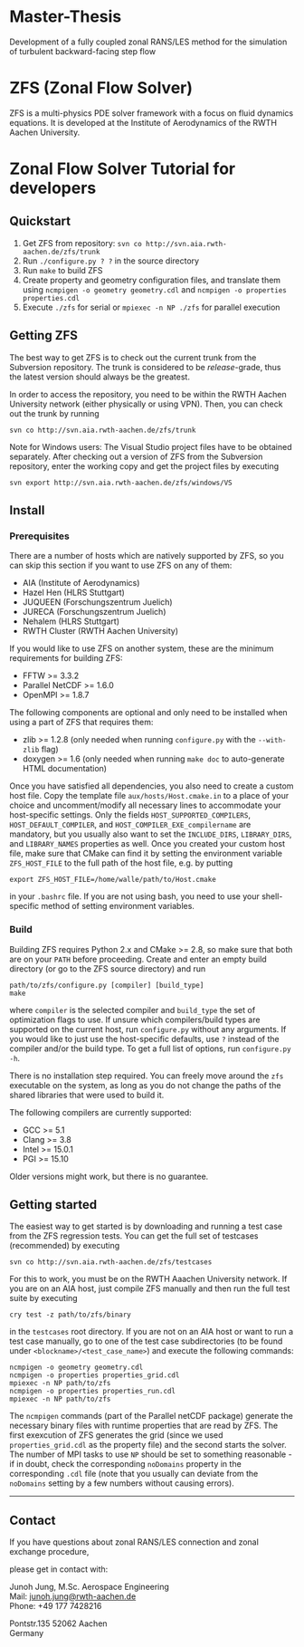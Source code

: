 Master-Thesis
=============
Development of a fully coupled zonal RANS/LES method for the simulation of turbulent backward-facing step flow


ZFS (Zonal Flow Solver)
=======================

ZFS is a multi-physics PDE solver framework with a focus on fluid dynamics
equations. It is developed at the Institute of Aerodynamics of the RWTH Aachen
University.

Zonal Flow Solver Tutorial for developers
=========================================

Quickstart
----------

1. Get ZFS from repository: `svn co http://svn.aia.rwth-aachen.de/zfs/trunk`
2. Run `./configure.py ? ?` in the source directory
3. Run `make` to build ZFS
4. Create property and geometry configuration files, and translate them using
   `ncmpigen -o geometry geometry.cdl` and `ncmpigen -o properties
   properties.cdl`
5. Execute `./zfs` for serial or `mpiexec -n NP ./zfs` for parallel execution


Getting ZFS
-----------

The best way to get ZFS is to check out the current trunk from the Subversion
repository. The trunk is considered to be *release*-grade, thus the latest
version should always be the greatest.

In order to access the repository, you need to be within the RWTH Aachen
University network (either physically or using VPN). Then, you can check out the
trunk by running

    svn co http://svn.aia.rwth-aachen.de/zfs/trunk

Note for Windows users: The Visual Studio project files have to be obtained
separately. After checking out a version of ZFS from the Subversion repository,
enter the working copy and get the project files by executing

    svn export http://svn.aia.rwth-aachen.de/zfs/windows/VS


Install
-------

### Prerequisites

There are a number of hosts which are natively supported by ZFS, so you can skip
this section if you want to use ZFS on any of them:

* AIA (Institute of Aerodynamics)
* Hazel Hen (HLRS Stuttgart)
* JUQUEEN (Forschungszentrum Juelich)
* JURECA (Forschungszentrum Juelich)
* Nehalem (HLRS Stuttgart)
* RWTH Cluster (RWTH Aachen University)

If you would like to use ZFS on another system, these are the minimum
requirements for building ZFS:

* FFTW >= 3.3.2
* Parallel NetCDF >= 1.6.0
* OpenMPI >= 1.8.7

The following components are optional and only need to be installed when using a
part of ZFS that requires them:

* zlib >= 1.2.8 (only needed when running `configure.py` with the `--with-zlib`
  flag)
* doxygen >= 1.6 (only needed when running `make doc` to auto-generate HTML
  documentation)

Once you have satisfied all dependencies, you also need to create a custom host
file. Copy the template file `aux/hosts/Host.cmake.in` to a place of your choice
and uncomment/modify all necessary lines to accommodate your host-specific
settings. Only the fields `HOST_SUPPORTED_COMPILERS`, `HOST_DEFAULT_COMPILER`,
and `HOST_COMPILER_EXE_compilername` are mandatory, but you usually also want
to set the `INCLUDE_DIRS`, `LIBRARY_DIRS`, and `LIBRARY_NAMES` properties as
well. Once you created your custom host file, make sure that CMake can find it
by setting the environment variable `ZFS_HOST_FILE` to the full path of the
host file, e.g. by putting

    export ZFS_HOST_FILE=/home/walle/path/to/Host.cmake

in your `.bashrc` file. If you are not using bash, you need to use your
shell-specific method of setting environment variables.

### Build

Building ZFS requires Python 2.x and CMake >= 2.8, so make sure that both are
on your `PATH` before proceeding. Create and enter an empty build directory (or
go to the ZFS source directory) and run

    path/to/zfs/configure.py [compiler] [build_type]
    make

where `compiler` is the selected compiler and `build_type` the set of
optimization flags to use. If unsure which compilers/build types are supported
on the current host, run `configure.py` without any arguments. If you would like
to just use the host-specific defaults, use `?` instead of the compiler and/or
the build type. To get a full list of options, run `configure.py -h`.

There is no installation step required. You can freely move around the `zfs`
executable on the system, as long as you do not change the paths of the shared
libraries that were used to build it.

The following compilers are currently supported:

* GCC >= 5.1
* Clang >= 3.8
* Intel >= 15.0.1
* PGI >= 15.10

Older versions might work, but there is no guarantee.


Getting started
---------------

The easiest way to get started is by downloading and running a test case from
the ZFS regression tests. You can get the full set of testcases (recommended) by
executing

    svn co http://svn.aia.rwth-aachen.de/zfs/testcases

For this to work, you must be on the RWTH Aaachen University network. If you are
on an AIA host, just compile ZFS manually and then run the full test suite by
executing

    cry test -z path/to/zfs/binary

in the `testcases` root directory. If you are not on an AIA host or want to run
a test case manually, go to one of the test case subdirectories (to be found
under `<blockname>/<test_case_name>`) and execute the following commands:

    ncmpigen -o geometry geometry.cdl
    ncmpigen -o properties properties_grid.cdl
    mpiexec -n NP path/to/zfs
    ncmpigen -o properties properties_run.cdl
    mpiexec -n NP path/to/zfs

The `ncmpigen` commands (part of the Parallel netCDF package) generate the
necessary binary files with runtime properties that are read by ZFS. The first
exexcution of ZFS generates the grid (since we used `properties_grid.cdl` as the
property file) and the second starts the solver. The number of MPI tasks to use
`NP` should be set to something reasonable - if in doubt, check the
corresponding `noDomains` property in the corresponding `.cdl` file (note that
you usually can deviate from the `noDomains` setting by a few numbers without
causing errors).

-----------------------------------------------------------------------------

Contact
-------

If you have questions about zonal RANS/LES connection and zonal exchange procedure, 

please get in contact with:

Junoh Jung, M.Sc. Aerospace Engineering     
Mail: junoh.jung@rwth-aachen.de    
Phone: +49 177 7428216    

Pontstr.135
52062 Aachen  
Germany  
